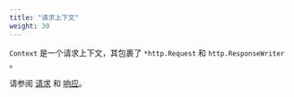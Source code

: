 ```yaml
---
title: "请求上下文"
weight: 30
---
```


`Context` 是一个请求上下文，其包裹了 `*http.Request` 和 `http.ResponseWriter` 。

请参阅 [请求](/zh/basics/request) 和 [响应](/zh/basics/response)。

